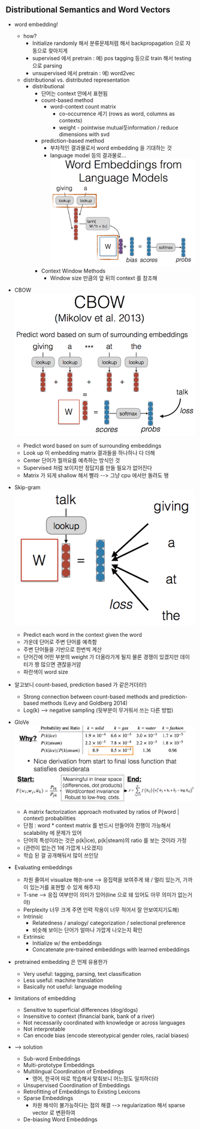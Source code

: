## Distributional Semantics and Word Vectors
* word embedding!
	* how?
		* Initialize randomly 해서 분류문제처럼 해서 backpropagation 으로 자동으로 찾아지게
		* supervised 에서 pretrain : 예) pos tagging 등으로 train 해서 testing 으로 parsing
		* unsupervised 에서 pretrain : 예) word2vec
	* distributional vs. distributed representation
		* distributional
			* 단어는 context 안에서 표현됨
			* count-based method
				* word-context count matrix
					* co-occurrence 세기 (rows as word, columns as contexts)
					* weight - pointwise mutual듯information / reduce dimensions with svd
			* prediction-based method
				* 부차적인 결과물로서 word embedding 을 기대하는 것
				* language model 등의 결과물로...
				![prediction-based](images/3_1.png "prediction-based")
			* Context Window Methods
				* Window size 만큼의 앞 뒤의 context 를 참조해

* CBOW
	![CBOW](images/3_2.png "CBOW")
	* Predict word based on sum of surrounding embeddings
	* Look up 이 embedding matrix 결과들을 하나하나 다 더해
	* Center 단어가 뭘까요를 예측하는 방식인 것
	* Supervised 처럼 보이지만 정답지를 만들 필요가 없어진다
	* Matrix 가 되게 shallow 해서 빨라 --> 그냥 cpu 에서만 돌려도 됑

* Skip-gram
	![Skip-gram](images/3_3.png "Skip-gram")
	* Predict each word in the context given the word
	* 가운데 단어로 주변 단어를 예측함
	* 주변 단어들을 기반으로 한번씩 계산
	* 단어간에 어떤 부분의 weight 가 더올라가게 될지 물론 경쟁이 있겠지만 데이터가 짱 많으면 괜찮을거얌
	* 파란색이 word size

* 알고보니 count-based, prediction based 가 같은거더라!)
	* Strong connection between count-based methods and prediction-based methods (Levy and Goldberg 2014)
	* Log(k) --> negative sampling (뒷부분이 무거워서 쓰는 다른 방법)

* GloVe
	![GloVe](images/3_4.png "GloVe")
	* A matrix factorization approach motivated by ratios of P(word | context) probabilities
	* 단점 : word * context matrix 를 반드시 만들어야 진행이 가능해서 scalability 에 문제가 있어
	* 단어의 특성이라는 것은 p(k|ice), p(k|steam)의 ratio 를 보는 것이라 가정
	* (관련이 없는건 1에 가깝게 나오겠지)
	* 학습 된 걸 공개해둬서 많이 쓰인당

* Evaluating embeddings
	* 차원 줄여서 visualize 해(t-sne --> 응집력을 보여주게 돼 / 멀리 있는거, 가까이 있는거를 표현할 수 있게 해주지)
	* T-sne --> 응집 여부만이 의미가 있어(line 으로 돼 있어도 아무 의미가 없는거야)
	* Perplexity 너무 크게 주면 인력 작용이 너무 적어서 잘 안보여지기도해)
	* Intrinsic
		* Relatedness / analogy/ categorization / selectional preference
		* 비슷해 보이는 단어가 얼마나 가깝게 나오는지 확인
	* Extrinsic
		* Initialize w/ the embeddings
		* Concatenate pre-trained embeddings with learned embeddings

* pretrained embedding 은 언제 유용한가
	* Very useful: tagging, parsing, text classification
	* Less useful: machine translation
	* Basically not useful: language modeling

* limitations of embedding
	* Sensitive to superficial differences (dog/dogs)
	* Insensitive to context (financial bank, bank of a river)
	* Not necessarily coordinated with knowledge or across languages
	* Not interpretable
	* Can encode bias (encode stereotypical gender roles, racial biases)
* --> solution
	* Sub-word Embeddings
	* Multi-prototype Embeddings
	* Multilingual Coordination of Embeddings
		* 영어, 한국어 따로 학습해서 맞춰보니 어느정도 일치하더라
	* Unsupervised Coordination of Embeddings
	* Retrofitting of Embeddings to Existing Lexicons
	* Sparse Embeddings
		* 차원 해석이 불가능하다는 점의 해결 --> regularization 해서 sparse vector 로 변환하여
	* De-biasing Word Embeddings